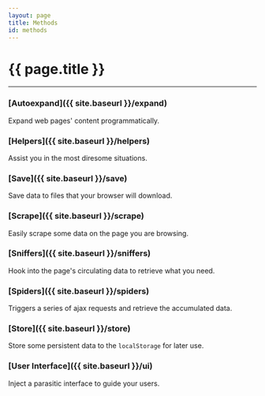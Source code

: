 ```yaml
---
layout: page
title: Methods
id: methods
---
```


# {{ page.title }}

---

### [Autoexpand]({{ site.baseurl }}/expand)
Expand web pages' content programmatically.

### [Helpers]({{ site.baseurl }}/helpers)
Assist you in the most diresome situations.

### [Save]({{ site.baseurl }}/save)
Save data to files that your browser will download.

### [Scrape]({{ site.baseurl }}/scrape)
Easily scrape some data on the page you are browsing.

### [Sniffers]({{ site.baseurl }}/sniffers)
Hook into the page's circulating data to retrieve what you need.

### [Spiders]({{ site.baseurl }}/spiders)
Triggers a series of ajax requests and retrieve the accumulated data.

### [Store]({{ site.baseurl }}/store)
Store some persistent data to the `localStorage` for later use.

### [User Interface]({{ site.baseurl }}/ui)
Inject a parasitic interface to guide your users.
